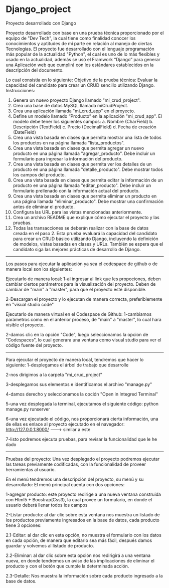 # Django_project
Proyecto desarrollado con Django

Proyecto desarrollado con base en una prueba técnica proporcionado por el equipo de "Dev Tech", la cual tiene como finalidad conocer los conocimientos y aptitudes de mí parte en relación al manejo de ciertas 
Tecnologías.
El proyecto fue desarrollado con el lenguaje  programación más popular de la actualidad "Python", el cual es uno de lo más flexibles y usado en la actualidad, además se usó el Framwork “Django” para generar una 
Aplicación web que cumplirá con los estándares establecidos en la descripción del documento.

Lo cual consistia en lo siguiente:
Objetivo de la prueba técnica:
Evaluar la capacidad del candidato para crear un CRUD sencillo utilizando Django.
Instrucciones:
1. Genera un nuevo proyecto Django llamado "mi_crud_project".
2. Crea una base de datos MySQL llamada miCrudProject.
3. Crea una aplicación llamada "mi_crud_app" en el proyecto.
4. Define un modelo llamado “Producto” en la aplicación "mi_crud_app". El modelo debe tener
los siguientes campos:
a. Nombre (CharField)
b. Descripción (TextField)
c. Precio (DecimalField)
d. Fecha de creación (DateField)
5. Crea una vista basada en clases que permita mostrar una lista de todos los productos en
na página llamada "lista_productos".
6. Crea una vista basada en clases que permita agregar un nuevo producto en una página
llamada "agregar_producto". Debe incluir un formulario para ingresar la información del
producto.
7. Crea una vista basada en clases que permita ver los detalles de un producto en una página
llamada "detalle_producto". Debe mostrar todos los campos del producto.
8. Crea una vista basada en clases que permita editar la información de un producto en una
página llamada "editar_producto". Debe incluir un formulario prellenado con la información
actual del producto.
9. Crea una vista basada en clases que permita eliminar un producto en una página llamada
"eliminar_producto". Debe mostrar una confirmación antes de eliminar el producto.
10. Configura las URL para las vistas mencionadas anteriormente.
11. Crea un archivo README que explique cómo ejecutar el proyecto y las pruebas.
12. Todas las transacciones se deberán realizar con la base de datos creada en el paso 2.
Esta prueba evaluará la capacidad del candidato para crear un CRUD básico utilizando Django,
incluyendo la definición de modelos, vistas basadas en clases y URLs. También se espera que el
candidato siga las mejores prácticas de desarrollo de Django.

-------------------------------------------------------------------------------------------------------------------------------------------------------------------------------
Los pasos para ejecutar la aplicación ya sea el codespace de github o de manera local son los siguientes:

Ejecutarlo de manera local:
1-al ingresar al link que les propociones, deben cambiar ciertos parámetros para la visualización del proyecto.
Deben de cambiar de "main" a "master", para que el proyecto esté disponible.

2-Descargan el proyecto y lo ejecutan de manera correcta, preferiblemente en "visual studio code"

Ejecutarlo de manera virtual en el Codespace de Github:
1-cambiamos parámetros como en el anterior proceso, de "main" a "master", lo cual hara visible el proyecto.

2-damos clic en la opción "Code", luego seleccionamos la opcion de "Codespaces", lo cual generara una ventana como visual studio para ver el código fuente del proyecto.

-------------------------------------------------------------------------------------------------------------------------------------------------------------------------------
Para ejecutar el proyecto de manera local, tendremos que hacer lo siguiente:
1-desplegamos el árbol de trabajo que desarrolle

2-nos dirigimos a la carpeta "mi_crud_project"

3-desplegamos sus elementos e identificamos el archivo "manage.py"

4-damos derecho y seleccionamos la opción "Open in Integred Terminal"

5-una vez desplegada la terminal, ejecutamos el siguiente código: python manage.py runserver

6-una vez ejecutado el código, nos proporcionará cierta información, una de ellas es enlace al proyecto ejecutado en el navegador:  http://127.0.0.1:8000/ ---> similar a este

7-listo podremos ejecuta pruebas, para revisar la funcionalidad que le he dado

-------------------------------------------------------------------------------------------------------------------------------------------------------------------------------
Pruebas del proyecto:
Una vez desplegado el proyecto podremos ejecutar las tareas previamente codificadas, con la funcionalidad de proveer herramientas al usuario.

En el menú tendremos una descripción del proyecto, su menú y su desarrollado:
El menú principal cuenta con dos opciones:

1-agregar producto: este proyecto redirige a una nueva ventana construida con Html5 + Boostrap(Css3), la cual provee un formulario, en donde el usuario deberá llenar todos los 
campos

2-Listar producto: al dar clic sobre esta ventana nos muestra un listado de los productos previamente ingresados en la base de datos, cada producto tiene 3 opciones:

2.1-Editar: al dar clic en esta opción, no muestra el formulario con los datos en cada opción, de manera que editarlo sea más fácil, después damos guardar y volvemos
al listado de producto.

2.2-Eliminar: al dar clic sobre esta opción nos redirigirá a una ventana nueva, en donde tendremos un aviso de las implicaciones de eliminar el producto y con el botón que cumple
la determinada acción.

2.3-Detalle: Nos muestra la información sobre cada producto ingresado a la base de datos.



